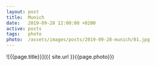 ```yaml
---
layout: post
title:  Munich
date:   2019-09-28 12:00:00 +0200
active: posts
tags:   photo
photo:  /assets/images/posts/2019-09-28-munich/01.jpg
---
```


![{{page.title}}]({{ site.url }}{{page.photo}})
